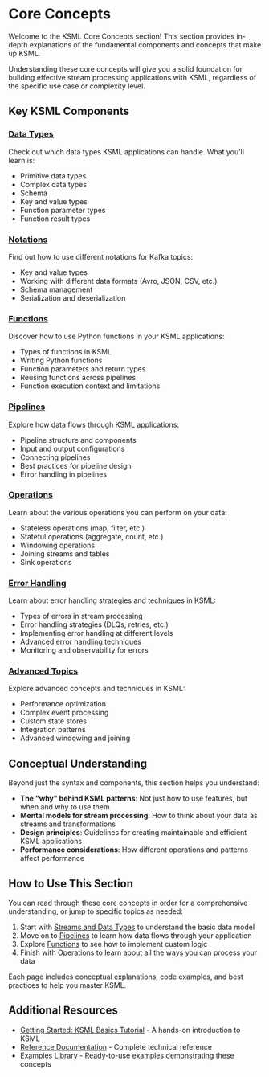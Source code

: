 # Core Concepts

Welcome to the KSML Core Concepts section! This section provides in-depth explanations of the fundamental components and concepts that make up KSML.

Understanding these core concepts will give you a solid foundation for building effective stream processing applications with KSML, regardless of the specific use case or complexity level.

## Key KSML Components

### [ Data Types ](../reference/data-type-reference.md)

Check out which data types KSML applications can handle. What you'll learn is:

- Primitive data types
- Complex data types
- Schema 
- Key and value types
- Function parameter types
- Function result types

### [Notations](../reference/notation-reference.md)

Find out how to use different notations for Kafka topics:

- Key and value types
- Working with different data formats (Avro, JSON, CSV, etc.)
- Schema management
- Serialization and deserialization

### [Functions](functions.md)

Discover how to use Python functions in your KSML applications:

- Types of functions in KSML
- Writing Python functions
- Function parameters and return types
- Reusing functions across pipelines
- Function execution context and limitations

### [Pipelines](pipelines.md)

Explore how data flows through KSML applications:

- Pipeline structure and components
- Input and output configurations
- Connecting pipelines
- Best practices for pipeline design
- Error handling in pipelines

### [Operations](operations.md)

Learn about the various operations you can perform on your data:

- Stateless operations (map, filter, etc.)
- Stateful operations (aggregate, count, etc.)
- Windowing operations
- Joining streams and tables
- Sink operations

### [Error Handling](error-handling.md)

Learn about error handling strategies and techniques in KSML:

- Types of errors in stream processing
- Error handling strategies (DLQs, retries, etc.)
- Implementing error handling at different levels
- Advanced error handling techniques
- Monitoring and observability for errors

### [Advanced Topics](advanced-topics.md)

Explore advanced concepts and techniques in KSML:

- Performance optimization
- Complex event processing
- Custom state stores
- Integration patterns
- Advanced windowing and joining

## Conceptual Understanding

Beyond just the syntax and components, this section helps you understand:

- **The "why" behind KSML patterns**: Not just how to use features, but when and why to use them
- **Mental models for stream processing**: How to think about your data as streams and transformations
- **Design principles**: Guidelines for creating maintainable and efficient KSML applications
- **Performance considerations**: How different operations and patterns affect performance

## How to Use This Section

You can read through these core concepts in order for a comprehensive understanding, or jump to specific topics as needed:

1. Start with [Streams and Data Types](../reference/stream-type-reference.md) to understand the basic data model
2. Move on to [Pipelines](pipelines.md) to learn how data flows through your application
3. Explore [Functions](functions.md) to see how to implement custom logic
4. Finish with [Operations](operations.md) to learn about all the ways you can process your data

Each page includes conceptual explanations, code examples, and best practices to help you master KSML.

## Additional Resources

- [Getting Started: KSML Basics Tutorial](../getting-started/basics-tutorial.md) - A hands-on introduction to KSML
- [Reference Documentation](../reference/language-reference.md) - Complete technical reference
- [Examples Library](../resources/examples-library.md) - Ready-to-use examples demonstrating these concepts
